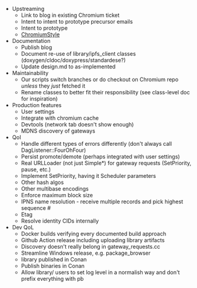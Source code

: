 * Upstreaming
  - Link to blog in existing Chromium ticket
  - Intent to intent to prototype precursor emails
  - Intent to prototype
  - [ChromiumStyle](https://chromium.googlesource.com/chromium/src/+/main/styleguide/c++/c++.md)
* Documentation
  - Publish blog
  - Document re-use of library/ipfs_client classes (doxygen/cldoc/doxypress/standardese?)
  - Update design.md to as-implemented
* Maintainability
  - Our scripts switch branches or do checkout on Chromium repo _unless_ they _just_ fetched it
  - Rename classes to better fit their responsibility (see class-level doc for inspiration)
* Production features
  - User settings
  - Integrate with chromium cache
  - Devtools (network tab doesn't show enough)
  - MDNS discovery of gateways
* QoI
  - Handle different types of errors differently (don't always call DagListener::FourOhFour)
  - Persist promote/demote (perhaps integrated with user settings)
  - Real URLLoader (not just Simple*) for gateway requests (SetPriority, pause, etc.)
  - Implement SetPriority, having it Scheduler parameters
  - Other hash algos
  - Other multibase encodings
  - Enforce maximum block size
  - IPNS name resolution - receive multiple records and pick highest sequence #
  - Etag
  - Resolve identity CIDs internally
* Dev QoL
  - Docker builds verifying every documented build approach
  - Github Action release including uploading library artifacts
  - Discovery doesn't really belong in gateway_requests.cc
  - Streamline Windows release, e.g. package_browser 
  - library published in Conan
  - Publish binaries in Conan
  - Allow library/ users to set log level in a normalish way and don't prefix everything with pb


